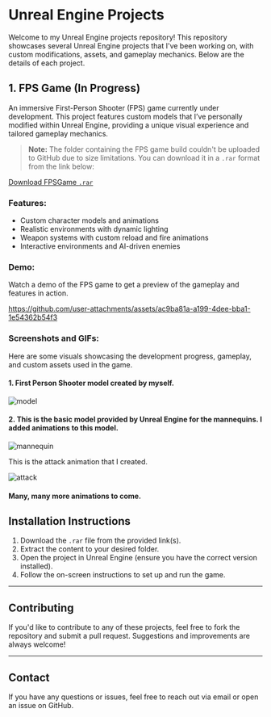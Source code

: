 # Unreal Engine Projects

Welcome to my Unreal Engine projects repository! This repository showcases several Unreal Engine projects that I've been working on, with custom modifications, assets, and gameplay mechanics. Below are the details of each project.

## 1. **FPS Game (In Progress)**
An immersive First-Person Shooter (FPS) game currently under development. This project features custom models that I’ve personally modified within Unreal Engine, providing a unique visual experience and tailored gameplay mechanics.


> **Note:** The folder containing the FPS game build couldn't be uploaded to GitHub due to size limitations. You can download it in a `.rar` format from the link below:

[Download FPSGame `.rar`](https://drive.google.com/file/d/1D4y4aKwp8HTMOSnOf2bUdMZLIJDTHbuP/view?usp=sharing)


### Features:
- Custom character models and animations
- Realistic environments with dynamic lighting
- Weapon systems with custom reload and fire animations
- Interactive environments and AI-driven enemies

### Demo:
Watch a demo of the FPS game to get a preview of the gameplay and features in action.


https://github.com/user-attachments/assets/ac9ba81a-a199-4dee-bba1-1e54362b54f3


### Screenshots and GIFs:
Here are some visuals showcasing the development progress, gameplay, and custom assets used in the game.

#### 1. First Person Shooter model created by myself.


   ![model](https://github.com/user-attachments/assets/16639ce6-415f-486b-bc4f-340d810fe6f8)



#### 2. This is the basic model provided by Unreal Engine for the mannequins. I added animations to this model.


   ![mannequin](https://github.com/user-attachments/assets/d768ca63-5d80-4884-aeb6-a8c4993a0e00)


   This is the attack animation that I created.


   ![attack](https://github.com/user-attachments/assets/dc490dd4-7029-47a9-995e-239f4d41ab6f)
   

  #### Many, many more animations to come.

## Installation Instructions
1. Download the `.rar` file from the provided link(s).
2. Extract the content to your desired folder.
3. Open the project in Unreal Engine (ensure you have the correct version installed).
4. Follow the on-screen instructions to set up and run the game.

---

## Contributing
If you'd like to contribute to any of these projects, feel free to fork the repository and submit a pull request. Suggestions and improvements are always welcome!

---

## Contact
If you have any questions or issues, feel free to reach out via email or open an issue on GitHub.
